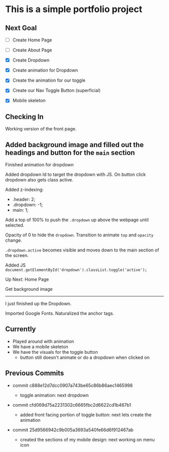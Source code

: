 # This is a simple portfolio project

## Next Goal

- [ ] Create Home Page
- [ ] Create About Page

- [x] Create Dropdown
- [x] Create animation for Dropdown
- [x] Create the animation for our toggle
- [x] Create our Nav Toggle Button (superficial)
- [x] Mobile skeleton

## Checking In

Working version of the front page.

Added background image and filled out the headings and button for the `main` section
---

Finished animation for dropdown

Added dropdown Id to target the dropdown with JS. On button click dropdown also gets class active.

Added z-indexing:

- .header: 2;
- .dropdown: -1;
- main: 1;

Add a top of 100% to push the `.dropdown` up above the webpage until selected.

Opacity of 0 to hide the `dropdown`.
Transition to animate `top` and `opacity` change.

`.dropdown.active` becomes visible and moves down to the main section of the screen.

Added JS
`document.getElementById('dropdown').classList.toggle('active');`

Up Next:
Home Page

Get background image

---

I just finished up the Dropdown.

Imported Google Fonts.
Naturalized the anchor tags.

## Currently

- Played around with animation
- We have a mobile skeleton
- We have the visuals for the toggle button
  - button still doesn't animate or do a dropdown when clicked on

## Previous Commits

- commit c888e12d7dcc0907a743be65c86b86aec1465998

  - toggle animation: next dropdown

- commit cfd069d75a2231302c6665fbc2d6622cd1b467b1

  - added front facing portion of toggle button: next lets create the animation

- commit 25d9566942c9b005a3693a540fe66d6f912467ab
  - created the sections of my mobile design: next working on menu icon
